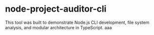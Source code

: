 # node-project-auditor-cli

This tool was built to demonstrate Node.js CLI development, file system analysis, and modular architecture in TypeScript.
aaa
